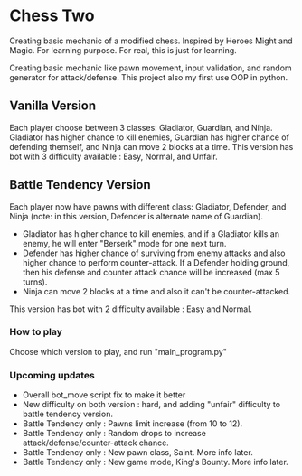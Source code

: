 # Chess Two
Creating basic mechanic of a modified chess. Inspired by Heroes Might and Magic. For learning purpose.
For real, this is just for learning.

Creating basic mechanic like pawn movement, input validation, and random generator for attack/defense. This project also my first use OOP in python.

## Vanilla Version
Each player choose between 3 classes: Gladiator, Guardian, and Ninja. Gladiator has higher chance to kill enemies, Guardian has higher chance of defending themself, and Ninja can move 2 blocks at a time. This version has bot with 3 difficulty available : Easy, Normal, and Unfair.
## Battle Tendency Version
Each player now have pawns with different class: Gladiator, Defender, and Ninja (note: in this version, Defender is alternate name of Guardian). 
* Gladiator has higher chance to kill enemies, and if a Gladiator kills an enemy, he will enter "Berserk" mode for one next turn.
* Defender has higher chance of surviving from enemy attacks and also higher chance to perform counter-attack. If a Defender holding ground, then his defense and counter attack chance will be increased (max 5 turns).
* Ninja can move 2 blocks at a time and also it can't be counter-attacked.

This version has bot with 2 difficulty available : Easy and Normal.

### How to play
Choose which version to play, and run "main_program.py"

### Upcoming updates
* Overall bot_move script fix to make it better
* New difficulty on both version : hard, and adding "unfair" difficulty to battle tendency version.
* Battle Tendency only : Pawns limit increase (from 10 to 12).
* Battle Tendency only : Random drops to increase attack/defense/counter-attack chance.
* Battle Tendency only : New pawn class, Saint. More info later.
* Battle Tendency only : New game mode, King's Bounty. More info later.
